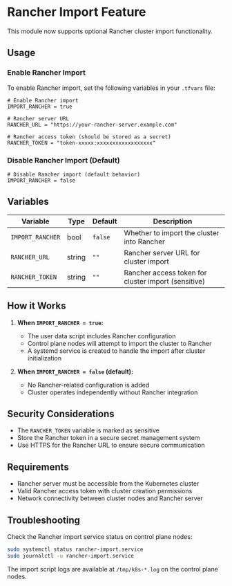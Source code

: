 # Rancher Import Feature

This module now supports optional Rancher cluster import functionality.

## Usage

### Enable Rancher Import

To enable Rancher import, set the following variables in your `.tfvars` file:

```hcl
# Enable Rancher import
IMPORT_RANCHER = true

# Rancher server URL
RANCHER_URL = "https://your-rancher-server.example.com"

# Rancher access token (should be stored as a secret)
RANCHER_TOKEN = "token-xxxxx:xxxxxxxxxxxxxxxxxx"
```

### Disable Rancher Import (Default)

```hcl
# Disable Rancher import (default behavior)
IMPORT_RANCHER = false
```

## Variables

| Variable | Type | Default | Description |
|----------|------|---------|-------------|
| `IMPORT_RANCHER` | bool | `false` | Whether to import the cluster into Rancher |
| `RANCHER_URL` | string | `""` | Rancher server URL for cluster import |
| `RANCHER_TOKEN` | string | `""` | Rancher access token for cluster import (sensitive) |

## How it Works

1. **When `IMPORT_RANCHER = true`:**
   - The user data script includes Rancher configuration
   - Control plane nodes will attempt to import the cluster to Rancher
   - A systemd service is created to handle the import after cluster initialization

2. **When `IMPORT_RANCHER = false` (default):**
   - No Rancher-related configuration is added
   - Cluster operates independently without Rancher integration

## Security Considerations

- The `RANCHER_TOKEN` variable is marked as sensitive
- Store the Rancher token in a secure secret management system
- Use HTTPS for the Rancher URL to ensure secure communication

## Requirements

- Rancher server must be accessible from the Kubernetes cluster
- Valid Rancher access token with cluster creation permissions
- Network connectivity between cluster nodes and Rancher server

## Troubleshooting

Check the Rancher import service status on control plane nodes:
```bash
sudo systemctl status rancher-import.service
sudo journalctl -u rancher-import.service
```

The import script logs are available at `/tmp/k8s-*.log` on the control plane nodes.
